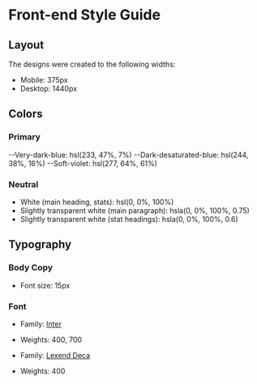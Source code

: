 # Front-end Style Guide

## Layout

The designs were created to the following widths:

- Mobile: 375px
- Desktop: 1440px

## Colors

### Primary

--Very-dark-blue: hsl(233, 47%, 7%)
--Dark-desaturated-blue: hsl(244, 38%, 16%)
--Soft-violet: hsl(277, 64%, 61%)

### Neutral

- White (main heading, stats): hsl(0, 0%, 100%)
- Slightly transparent white (main paragraph): hsla(0, 0%, 100%, 0.75)
- Slightly transparent white (stat headings): hsla(0, 0%, 100%, 0.6)

## Typography

### Body Copy

- Font size: 15px

### Font

- Family: [Inter](https://fonts.google.com/specimen/Inter)
- Weights: 400, 700

- Family: [Lexend Deca](https://fonts.google.com/specimen/Lexend+Deca)
- Weights: 400
